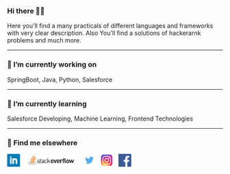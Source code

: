 ### Hi there 👋🎉

Here you'll find a many practicals of different languages and frameworks with very clear description. Also You'll find a solutions of hackerarnk problems and much more.

---
### 🔭 I’m currently working on
SpringBoot, Java, Python, Salesforce

---
### 🌱 I’m currently learning
Salesforce Developing, Machine Learning, Frontend Technologies

---
### 📢 Find me elsewhere
<p align='left'>
   <a href="https://www.linkedin.com/in/deepdalsania/"><img height="30" src="https://raw.githubusercontent.com/deepdalsania/deepdalsania/master//Linkedin.png?raw=true"></a>&nbsp;&nbsp;
<a href="https://stackoverflow.com/users/13351822/deep-dalsania"><img height="30" src="https://raw.githubusercontent.com/deepdalsania/deepdalsania/master/stackoverflow.png?raw=true"></a>&nbsp;&nbsp;
<a href="https://twitter.com/DalsaniaDd"><img height="30" src="https://raw.githubusercontent.com/deepdalsania/deepdalsania/master/twitter.png?raw=true"></a>&nbsp;&nbsp;
 <a href="https://www.instagram.com/deepdalsania/"><img height="30" src="https://raw.githubusercontent.com/deepdalsania/deepdalsania/master/instagram.png?raw=true"></a>&nbsp;&nbsp;
  <a href="https://www.facebook.com/deepdalsaniadd"><img height="30" src="https://raw.githubusercontent.com/deepdalsania/deepdalsania/master/facebook.png?raw=true"></a>&nbsp;&nbsp;
 </p>
